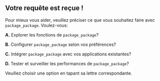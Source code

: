 ##  Votre requête est reçue ! 

Pour mieux vous aider, veuillez préciser ce que vous souhaitez faire avec  `package_package`.  Voulez-vous:

**A.** Explorer les fonctions de `package_package`?

**B.** Configurer `package_package` selon vos préférences?

**C.** Intégrer `package_package` avec vos applications existantes?

**D.** Tester et surveiller les performances de `package_package`?


Veuillez choisir une option en tapant sa lettre correspondante. 



